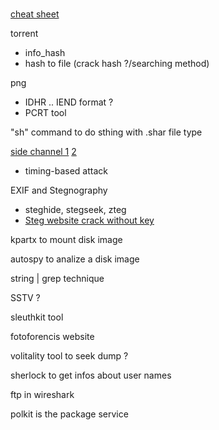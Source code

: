 #
#
#
[cheat sheet](https://www.jaiminton.com/cheatsheet/DFIR/#)

torrent
- info_hash
- hash to file (crack hash ?/searching method)

png
- IDHR .. IEND format ?
- PCRT tool

"sh" command to do sthing with .shar file type

[side channel 1](https://www.rambus.com/blogs/side-channel-attacks/) [2](https://neilhartsfield.com/side-channel-attacks/)
- timing-based attack 

EXIF and Stegnography
- steghide, stegseek, zteg
- [Steg website crack without key](https://stylesuxx.github.io/steganography/)

kpartx to mount disk image

autospy to analize a disk image

string | grep technique

SSTV ?

sleuthkit tool

fotoforencis website 

volitality tool to seek dump ?

sherlock to get infos about user names

ftp in wireshark

polkit is the package service 


